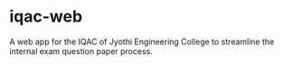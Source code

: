 # iqac-web
A web app for the IQAC of Jyothi Engineering College to streamline the internal exam question paper process.
